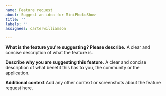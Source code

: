 ```yaml
---
name: Feature request
about: Suggest an idea for MiniPhotoShow
title: ''
labels: ''
assignees: carterwilliamson

---
```


**What is the feature you're suggesting? Please describe.**
A clear and concise description of what the feature is.

**Describe why  you are suggesting this feature.**
A clear and concise description of what benefit this has to you, the community or the application.

**Additional context**
Add any other context or screenshots about the feature request here.
